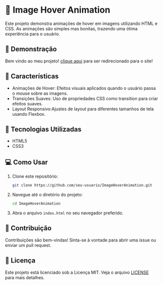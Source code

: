 # 🚀 Image Hover Animation

Este projeto demonstra animações de hover em imagens utilizando HTML e CSS. As animações são simples mas bonitas, trazendo uma ótima experiência para o usuário.

## 🎥 Demonstração
Bem vindo ao meu projeto! [clique aqui](https://jenifercmarques.github.io/ImageHoverAnimation/) para ser redirecionado para o site!

## 🎨 Características

- Animações de Hover: Efeitos visuais aplicados quando o usuário passa o mouse sobre as imagens.
- Transições Suaves: Uso de propriedades CSS como transition para criar efeitos suaves.
- Layout Responsivo:Ajustes de layout para diferentes tamanhos de tela usando Flexbox.

## 🌠 Tecnologias Utilizadas

- HTML5
- CSS3

## 💻 Como Usar

1. Clone este repositório:
    ```bash
    git clone https://github.com/seu-usuario/ImageHoverAnimation.git
    ```

2. Navegue até o diretório do projeto:
    ```bash
    cd ImageHoverAnimation
    ```

3. Abra o arquivo `index.html` no seu navegador preferido.

## 🤝 Contribuição

Contribuições são bem-vindas! Sinta-se à vontade para abrir uma issue ou enviar um pull request.

## 📝 Licença

Este projeto está licenciado sob a Licença MIT. Veja o arquivo [LICENSE](LICENSE) para mais detalhes.
